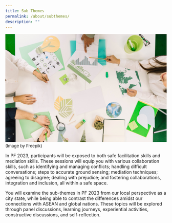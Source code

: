 ```yaml
---
title: Sub Themes
permalink: /about/subthemes/
description: ""
---
```

![](/images/PF%202023/About%20PF%202023/sub-themes.jpg)
<font size="-1">(Image by Freepik)</font>
<br>

In PF 2023, participants will be exposed to both safe facilitation skills and mediation skills. These sessions will equip you with various collaboration skills, such as identifying and managing conflicts; handling difficult conversations; steps to accurate ground sensing; mediation techniques; agreeing to disagree; dealing with prejudice; and fostering collaborations, integration and inclusion, all within a safe space.

You will examine the sub-themes in PF 2023 from our local perspective as a city state, while being able to contrast the differences amidst our connections with ASEAN and global nations. These topics will be explored through panel discussions, learning journeys, experiential activities, constructive discussions, and self-reflection.